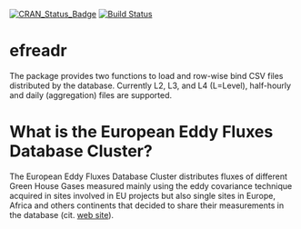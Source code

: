 [![CRAN_Status_Badge](http://www.r-pkg.org/badges/version/efreadr)](https://cran.r-project.org/package=efreadr)
[![Build Status](https://travis-ci.org/mbask/efreadr.png?branch=master)](https://travis-ci.org/mbask/efreadr)

# efreadr

The package provides two functions to load and row-wise bind CSV files distributed by the database. Currently L2, L3, and L4 (L=Level), half-hourly and daily (aggregation) files are supported.

# What is the European Eddy Fluxes Database Cluster?

The European Eddy Fluxes Database Cluster distributes fluxes of different Green House Gases measured mainly using the eddy covariance technique acquired in sites involved in EU projects but also single sites in Europe, Africa and others continents that decided to share their measurements in the database (cit. [web site](http://gaia.agraria.unitus.it)). 

